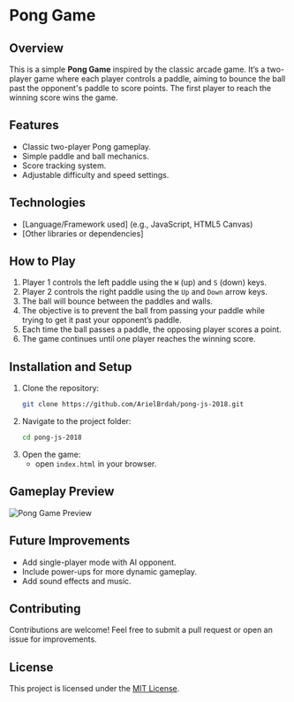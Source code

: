 

# Pong Game

## Overview
This is a simple **Pong Game** inspired by the classic arcade game. It’s a two-player game where each player controls a paddle, aiming to bounce the ball past the opponent's paddle to score points. The first player to reach the winning score wins the game.

## Features
- Classic two-player Pong gameplay.
- Simple paddle and ball mechanics.
- Score tracking system.
- Adjustable difficulty and speed settings.

## Technologies
- [Language/Framework used] (e.g., JavaScript, HTML5 Canvas)
- [Other libraries or dependencies]

## How to Play
1. Player 1 controls the left paddle using the `W` (up) and `S` (down) keys.
2. Player 2 controls the right paddle using the `Up` and `Down` arrow keys.
3. The ball will bounce between the paddles and walls.
4. The objective is to prevent the ball from passing your paddle while trying to get it past your opponent’s paddle.
5. Each time the ball passes a paddle, the opposing player scores a point.
6. The game continues until one player reaches the winning score.

## Installation and Setup
1. Clone the repository:
   ```bash
   git clone https://github.com/ArielBrdah/pong-js-2018.git
   ```
2. Navigate to the project folder:
   ```bash
   cd pong-js-2018
   ```
3. Open the game:
   - open `index.html` in your browser.

## Gameplay Preview
![Pong Game Preview](path_to_screenshot_or_gif)

## Future Improvements
- Add single-player mode with AI opponent.
- Include power-ups for more dynamic gameplay.
- Add sound effects and music.

## Contributing
Contributions are welcome! Feel free to submit a pull request or open an issue for improvements.

## License
This project is licensed under the [MIT License](LICENSE).

